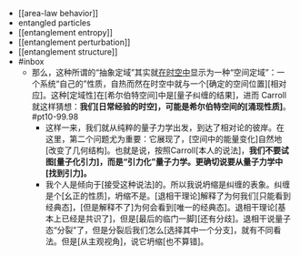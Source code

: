 - [[area-law behavior]]
- entangled particles
- [[entanglement entropy]]
- [[entanglement perturbation]]
- [[entanglement structure]]
- #inbox
    - 那么，这种所谓的“抽象定域”其实就[在时空中](https://www.zhihu.com/question/449902780/answer/1788838232)显示为一种“空间定域”：一个系统“自己的”性质，自热而然在时空中就与一个[确定的空间位置][相对应]。这种[定域性]在[希尔伯特空间]中是[量子纠缠的结果]，进而 Carroll 就这样猜想：**我们[日常经验的时空]，可能是希尔伯特空间的[涌现性质]**。 #pt10-99.98
        - 这样一来，我们就从纯粹的量子力学出发，到达了相对论的彼岸。在这里，第二个问题尤为重要：它展现了，[空间中的能量变化]自然地[改变了几何结构]。也就是说，按照Carroll[本人的说法]，**我们不要试图[量子化引力]，而是“引力化”量子力学。更确切说要从量子力学中[找到引力]。**
        - 我个人是倾向于[接受这种说法]的。所以我说坍缩是纠缠的表象。纠缠是个[幺正的性质]，坍缩不是。[退相干理论]解释了为何我们[只能看到经典态]，[但是解释不了]为何会看到[唯一的经典态]。退相干理论[基本上已经是共识了]，但是[最后的临门一脚][还有分歧]。退相干说量子态“分裂”了，但是分裂后我们怎么[选择其中一个分支]，就有不同看法。但是[从主观视角]，说它坍缩[也不算错]。
